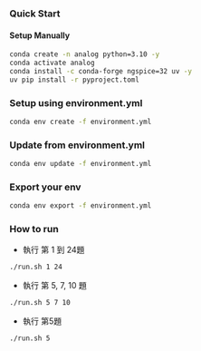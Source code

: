 ### Quick Start

#### Setup Manually

```bash
conda create -n analog python=3.10 -y
conda activate analog
conda install -c conda-forge ngspice=32 uv -y
uv pip install -r pyproject.toml
```

### Setup using environment.yml

```bash
conda env create -f environment.yml
```

### Update from environment.yml

```bash
conda env update -f environment.yml
```

### Export your env

```bash
conda env export -f environment.yml
```

### How to run

- 執行 第 1 到 24題

```bash
./run.sh 1 24
```

- 執行 第 5, 7, 10 題

```bash
./run.sh 5 7 10
```

- 執行 第5題

```bash
./run.sh 5
```

